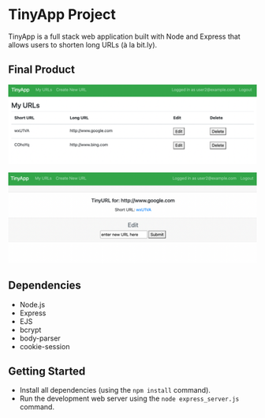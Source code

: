 # TinyApp Project

TinyApp is a full stack web application built with Node and Express that allows users to shorten long URLs (à la bit.ly).

## Final Product

!["List of URLs"](https://github.com/Lightbulbly/tinyapp/blob/master/docs/urls-page.png?raw=true)

!["Page to view details of and update short URL"](https://github.com/Lightbulbly/tinyapp/blob/master/docs/shortURLpage.png?raw=true)

## Dependencies

- Node.js
- Express
- EJS
- bcrypt
- body-parser
- cookie-session

## Getting Started

- Install all dependencies (using the `npm install` command).
- Run the development web server using the `node express_server.js` command.